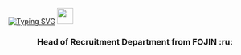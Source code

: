 [![Typing SVG](https://readme-typing-svg.herokuapp.com?color=%#FF5E2F&lines=Hi,+I'm+Anna)](https://git.io/typing-svg) <img src="https://github.com/blackcater/blackcater/raw/main/images/Hi.gif" height="32"/></h1>
<h3 align="center"> Head of Recruitment Department from FOJIN :ru: </h3>
